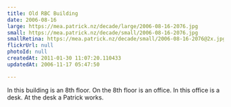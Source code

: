 ```yaml
---
title: Old RBC Building
date: 2006-08-16
large: https://mea.patrick.nz/decade/large/2006-08-16-2076.jpg
small: https://mea.patrick.nz/decade/small/2006-08-16-2076.jpg
smallRetina: https://mea.patrick.nz/decade/small/2006-08-16-2076@2x.jpg
flickrUrl: null
photoId: null
createdAt: 2011-01-30 11:07:20.110433
updatedAt: 2006-11-17 05:47:50

---
```

In this building is an 8th floor. On the 8th floor is an office. In this office is a desk. At the desk a Patrick works.
